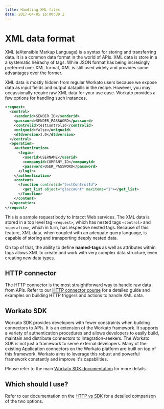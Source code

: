 ```yaml
---
title: Handling XML files
date: 2017-04-05 16:00:00 Z
---
```


# XML data format
XML (eXtensible Markup Language) is a syntax for storing and transferring data. It is a common data format in the world of APIs. XML data is store in a a systematic heirachy of tags. While JSON format has being incresingly preferred over XML format, XML is still used widely and provides some advantages over the former.

XML data is mostly hidden from regular Workato users because we expose data as input fields and output datapills in the recipe. However, you may occassionally require raw XML data for your use case. Workato provides a few options for handling such instances.

```xml
<request>
  <control>
    <senderid>SENDER_ID</senderid>
    <password>SENDER_PASSWORD</password>
    <controlid>testControlId</controlid>
    <uniqueid>false</uniqueid>
    <dtdversion>3.0</dtdversion>
  </control>
  <operation>
    <authentication>
      <login>
        <userid>USERNAME</userid>
        <companyid>COMPANY_ID</companyid>
        <password>USER_PASSWORD</password>
      </login>
    </authentication>
    <content>
      <function controlid="testControlId">
        <get_list object="glaccount" maxitems="1"></get_list>
      </function>
    </content>
  </operation>
</request>
```

This is a sample request body to Intacct Web services. The XML data is stored in a top level tag `<request>`, which has nested tags `<control>` and `<operation>`, which in turn, has respective nested tags. Because of this feature, XML data, when coupled with an adequate query language, is capable of storing and transporting deeply nested data.

On top of that, the ability to define **named-tags** as well as attributes within tags allows XML to create and work with very complex data structure, even creating new data types.

## HTTP connector

The HTTP connector is the most straightforward way to handle raw data from APIs. Refer to our [HTTP connector course](http://resources.workato.com/http-connector/#/?_k=1szm77) for a detailed guide and examples on building HTTP triggers and actions to handle XML data.

## Workato SDK

Workato SDK provides developers with fewer constraints when building connectors to APIs. It is an extension of the Workato framework. It supports a variety of authentication procedures and allows developers to easily build, maintain and distribute connectors to integration-seekers. The Workato SDK is not just a framework to serve external developers. Many of the existing Application connectors on the Workato platform are built on top of this framework. Workato aims to leverage this robust and powerful framework constantly and improve it's capabilities.

Please refer to the main [Workato SDK documentation](/developing-connectors/sdk.md) for more details.

## Which should I use?

Refer to our documentation on the [HTTP vs SDK](/developing-connectors/http-vs-sdk.md) for a detailed comparison of the two options.

